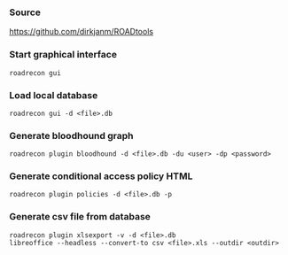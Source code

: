 ### Source
https://github.com/dirkjanm/ROADtools

### Start graphical interface
```
roadrecon gui
```

### Load local database
```
roadrecon gui -d <file>.db
```

### Generate bloodhound graph
```
roadrecon plugin bloodhound -d <file>.db -du <user> -dp <password>
```

### Generate conditional access policy HTML
```
roadrecon plugin policies -d <file>.db -p
```

### Generate csv file from database
```
roadrecon plugin xlsexport -v -d <file>.db
libreoffice --headless --convert-to csv <file>.xls --outdir <outdir>
```

